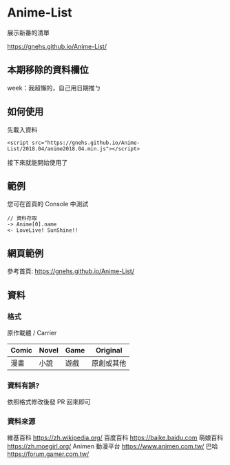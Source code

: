 # Anime-List
展示新番的清單

https://gnehs.github.io/Anime-List/
## 本期移除的資料欄位
week：我超懶的，自己用日期推ㄅ
## 如何使用
先載入資料
```
<script src="https://gnehs.github.io/Anime-List/2018.04/anime2018.04.min.js"></script>
```
接下來就能開始使用了

## 範例
您可在首頁的 Console 中測試

```
// 資料存取
-> Anime[0].name
<- LoveLive! SunShine!!
```
## 網頁範例
參考首頁: https://gnehs.github.io/Anime-List/

## 資料
### 格式

原作載體 / Carrier

| Comic | Novel | Game | Original |
| ----- | ----- | ---- | -------- |
|  漫畫  |  小說 | 遊戲  | 原創或其他 |

### 資料有誤?
依照格式修改後發 PR 回來即可
### 資料來源
維基百科
https://zh.wikipedia.org/
百度百科
https://baike.baidu.com
萌娘百科
https://zh.moegirl.org/
Animen 動漫平台
https://www.animen.com.tw/
巴哈
https://forum.gamer.com.tw/